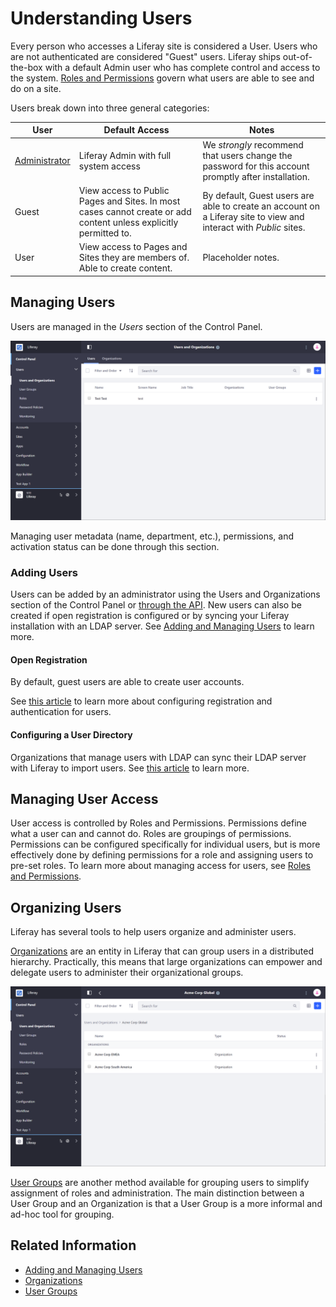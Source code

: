 # Understanding Users

Every person who accesses a Liferay site is considered a User. Users who are not authenticated are considered "Guest" users. Liferay ships out-of-the-box with a default Admin user who has complete control and access to the system. [Roles and Permissions](link) govern what users are able to see and do on a site.

Users break down into three general categories:

| User | Default Access | Notes |
| --- | --- | --- |
| [Administrator](../../../getting-started/introduction-to-the-admin-account.md) | Liferay Admin with full system access | We *strongly* recommend that users change the password for this account promptly after installation. |
| Guest | View access to Public Pages and Sites. In most cases cannot create or add content unless explicitly permitted to. | By default, Guest users are able to create an account on a Liferay site to view and interact with *Public* sites. |
| User | View access to Pages and Sites they are members of. Able to create content. | Placeholder notes. |

## Managing Users

Users are managed in the *Users* section of the Control Panel.

![Managing Users in the Users and Organizations section of the Control Panel.](./understanding-users/images/01.png)

Managing user metadata (name, department, etc.), permissions, and activation status can be done through this section.

### Adding Users

Users can be added by an administrator using the Users and Organizations section of the Control Panel or [through the API](future-article?). New users can also be created if open registration is configured or by syncing your Liferay installation with an LDAP server. See [Adding and Managing Users](./adding-and-managing-users.md) to learn more.

#### Open Registration

By default, guest users are able to create user accounts.

See [this article]() to learn more about configuring registration and authentication for users.

#### Configuring a User Directory

Organizations that manage users with LDAP can sync their LDAP server with Liferay to import users. See [this article]() to learn more.

<!-- #### Other Methods

Are there other methods of adding users? -->

## Managing User Access

User access is controlled by Roles and Permissions. Permissions define what a user can and cannot do. Roles are groupings of permissions. Permissions can be configured specifically for individual users, but is more effectively done by defining permissions for a role and assigning users to pre-set roles. To learn more about managing access for users, see [Roles and Permissions](blah).

## Organizing Users

Liferay has several tools to help users organize and administer users.

[Organizations](link-to-organizations-article) are an entity in Liferay that can group users in a distributed hierarchy. Practically, this means that large organizations can empower and delegate users to administer their organizational groups.

![An example of how an organizational hierarchy can be created in Liferay.](understanding-users/images/02.png)

[User Groups](link-to-user-groups-article) are another method available for grouping users to simplify assignment of roles and administration. The main distinction between a User Group and an Organization is that a User Group is a more informal and ad-hoc tool for grouping.

## Related Information

* [Adding and Managing Users](./adding-and-managing-users.md)
* [Organizations]()
* [User Groups]()
